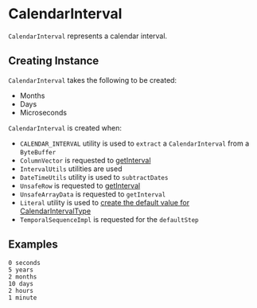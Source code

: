 # CalendarInterval

`CalendarInterval` represents a calendar interval.

## Creating Instance

`CalendarInterval` takes the following to be created:

* <span id="months"> Months
* <span id="days"> Days
* <span id="microseconds"> Microseconds

`CalendarInterval` is created when:

* `CALENDAR_INTERVAL` utility is used to `extract` a `CalendarInterval` from a `ByteBuffer`
* `ColumnVector` is requested to [getInterval](../ColumnVector.md#getInterval)
* `IntervalUtils` utilities are used
* `DateTimeUtils` utility is used to `subtractDates`
* `UnsafeRow` is requested to [getInterval](../UnsafeRow.md#getInterval)
* `UnsafeArrayData` is requested to `getInterval`
* `Literal` utility is used to [create the default value for CalendarIntervalType](../expressions/Literal.md#default)
* `TemporalSequenceImpl` is requested for the `defaultStep`

## Examples

```text
0 seconds
5 years
2 months
10 days
2 hours
1 minute
```
